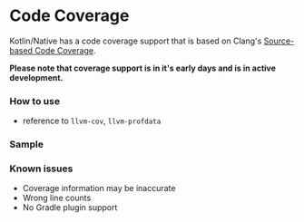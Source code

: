 # Code Coverage
Kotlin/Native has a code coverage support that is based on Clang's 
[Source-based Code Coverage](https://clang.llvm.org/docs/SourceBasedCodeCoverage.html).
 
**Please note that coverage support is in it's early days and is in active development.**

### How to use
* reference to `llvm-cov`, `llvm-profdata`
### Sample

### Known issues
* Coverage information may be inaccurate
* Wrong line counts
* No Gradle plugin support